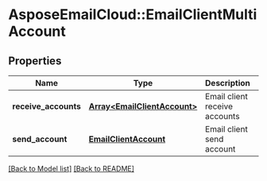 # AsposeEmailCloud::EmailClientMultiAccount
## Properties
Name | Type | Description | Notes
------------ | ------------- | ------------- | -------------
**receive_accounts** | [**Array&lt;EmailClientAccount&gt;**](EmailClientAccount.md) | Email client receive accounts              | 
**send_account** | [**EmailClientAccount**](EmailClientAccount.md) | Email client send account              | [optional] 



[[Back to Model list]](Models.md) [[Back to README]](README.md)


